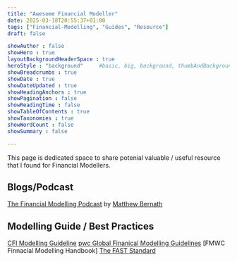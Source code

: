 ```yaml
---
title: "Awesome Financial Modeller"
date: 2025-03-18T20:55:37+01:00
tags: ["Financial-Modelling", "Guides", "Resource"]
draft: false

showAuthor : false
showHero : true
layoutBackgroundHeaderSpace : true
heroStyle : "background"     #basic, big, background, thumbAndBackground
showBreadcrumbs : true
showDate : true
showDateUpdated : true
showHeadingAnchors : true
showPagination : false
showReadingTime : false
showTableOfContents : true
showTaxonomies : true
showWordCount : false
showSummary : false

---
```


This page is dedicated space to share potenial valuable / useful resource that I found for Financial Modellers. 

## Blogs/Podcast

[The Financial Modelling Podcast](https://financialmodellingpodcast.com/blog/) by [Matthew Bernath](https://www.linkedin.com/in/matthewbernath/)



## Modelling Guide / Best Practices

[CFI Modelling Guideline](https://corporatefinanceinstitute.com/resources/financial-modeling/free-financial-modeling-guide/)
[pwc Global Finanical Modelling Guidelines](https://www.pwc.com.au/deals/assets/pwc-global-financial-modeling-guidelines-booklet-live.pdf)
[FMWC Finnacial Modelling Handbook]
[The FAST Standard](https://www.fast-standard.org/wp-content/uploads/2019/10/FAST-Standard-02c-July-2019.pdf)
